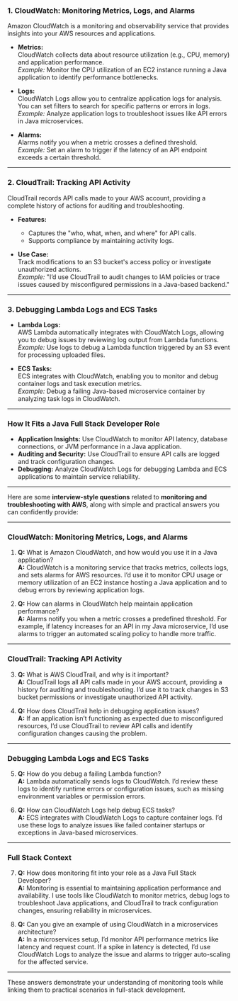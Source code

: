 ### **1. CloudWatch: Monitoring Metrics, Logs, and Alarms**
Amazon CloudWatch is a monitoring and observability service that provides insights into your AWS resources and applications.

- **Metrics:**  
  CloudWatch collects data about resource utilization (e.g., CPU, memory) and application performance.  
  *Example:* Monitor the CPU utilization of an EC2 instance running a Java application to identify performance bottlenecks.

- **Logs:**  
  CloudWatch Logs allow you to centralize application logs for analysis. You can set filters to search for specific patterns or errors in logs.  
  *Example:* Analyze application logs to troubleshoot issues like API errors in Java microservices.

- **Alarms:**  
  Alarms notify you when a metric crosses a defined threshold.  
  *Example:* Set an alarm to trigger if the latency of an API endpoint exceeds a certain threshold.

---

### **2. CloudTrail: Tracking API Activity**
CloudTrail records API calls made to your AWS account, providing a complete history of actions for auditing and troubleshooting.

- **Features:**  
  - Captures the "who, what, when, and where" for API calls.
  - Supports compliance by maintaining activity logs.
  
- **Use Case:**  
  Track modifications to an S3 bucket's access policy or investigate unauthorized actions.  
  *Example:* "I’d use CloudTrail to audit changes to IAM policies or trace issues caused by misconfigured permissions in a Java-based backend."

---

### **3. Debugging Lambda Logs and ECS Tasks**
- **Lambda Logs:**  
  AWS Lambda automatically integrates with CloudWatch Logs, allowing you to debug issues by reviewing log output from Lambda functions.  
  *Example:* Use logs to debug a Lambda function triggered by an S3 event for processing uploaded files.

- **ECS Tasks:**  
  ECS integrates with CloudWatch, enabling you to monitor and debug container logs and task execution metrics.  
  *Example:* Debug a failing Java-based microservice container by analyzing task logs in CloudWatch.

---

### **How It Fits a Java Full Stack Developer Role**
- **Application Insights:** Use CloudWatch to monitor API latency, database connections, or JVM performance in a Java application.
- **Auditing and Security:** Use CloudTrail to ensure API calls are logged and track configuration changes.
- **Debugging:** Analyze CloudWatch Logs for debugging Lambda and ECS applications to maintain service reliability.

---

Here are some **interview-style questions** related to **monitoring and troubleshooting with AWS**, along with simple and practical answers you can confidently provide:

---

### **CloudWatch: Monitoring Metrics, Logs, and Alarms**
1. **Q:** What is Amazon CloudWatch, and how would you use it in a Java application?  
   **A:** CloudWatch is a monitoring service that tracks metrics, collects logs, and sets alarms for AWS resources. I’d use it to monitor CPU usage or memory utilization of an EC2 instance hosting a Java application and to debug errors by reviewing application logs.

2. **Q:** How can alarms in CloudWatch help maintain application performance?  
   **A:** Alarms notify you when a metric crosses a predefined threshold. For example, if latency increases for an API in my Java microservice, I’d use alarms to trigger an automated scaling policy to handle more traffic.

---

### **CloudTrail: Tracking API Activity**
3. **Q:** What is AWS CloudTrail, and why is it important?  
   **A:** CloudTrail logs all API calls made in your AWS account, providing a history for auditing and troubleshooting. I’d use it to track changes in S3 bucket permissions or investigate unauthorized API activity.

4. **Q:** How does CloudTrail help in debugging application issues?  
   **A:** If an application isn’t functioning as expected due to misconfigured resources, I’d use CloudTrail to review API calls and identify configuration changes causing the problem.

---

### **Debugging Lambda Logs and ECS Tasks**
5. **Q:** How do you debug a failing Lambda function?  
   **A:** Lambda automatically sends logs to CloudWatch. I’d review these logs to identify runtime errors or configuration issues, such as missing environment variables or permission errors.

6. **Q:** How can CloudWatch Logs help debug ECS tasks?  
   **A:** ECS integrates with CloudWatch Logs to capture container logs. I’d use these logs to analyze issues like failed container startups or exceptions in Java-based microservices.

---

### **Full Stack Context**
7. **Q:** How does monitoring fit into your role as a Java Full Stack Developer?  
   **A:** Monitoring is essential to maintaining application performance and availability. I use tools like CloudWatch to monitor metrics, debug logs to troubleshoot Java applications, and CloudTrail to track configuration changes, ensuring reliability in microservices.

8. **Q:** Can you give an example of using CloudWatch in a microservices architecture?  
   **A:** In a microservices setup, I’d monitor API performance metrics like latency and request count. If a spike in latency is detected, I’d use CloudWatch Logs to analyze the issue and alarms to trigger auto-scaling for the affected service.

---

These answers demonstrate your understanding of monitoring tools while linking them to practical scenarios in full-stack development.